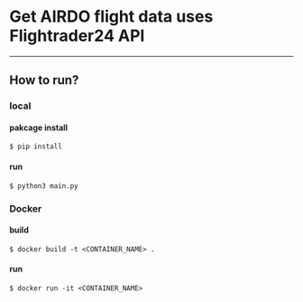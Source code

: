 # Get AIRDO flight data uses Flightrader24 API

---

## How to run?

### local

#### pakcage install

```
$ pip install
```

#### run

```
$ python3 main.py
```

### Docker

#### build

```
$ docker build -t <CONTAINER_NAME> .
```

#### run 

```
$ docker run -it <CONTAINER_NAME>
```
